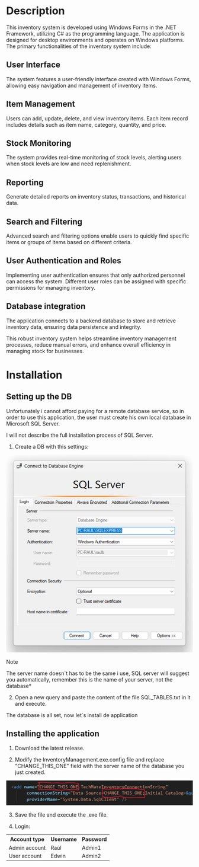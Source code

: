 # Description

This inventory system is developed using Windows Forms in the .NET Framework, utilizing C# as the programming language. The application is designed for desktop environments and operates on Windows platforms. The primary functionalities of the inventory system include:

## User Interface

The system features a user-friendly interface created with Windows Forms, allowing easy navigation and management of inventory items.

## Item Management

Users can add, update, delete, and view inventory items. Each item record includes details such as item name, category, quantity, and price.

## Stock Monitoring

The system provides real-time monitoring of stock levels, alerting users when stock levels are low and need replenishment.

## Reporting

Generate detailed reports on inventory status, transactions, and historical data.

## Search and Filtering

Advanced search and filtering options enable users to quickly find specific items or groups of items based on different criteria.

## User Authentication and Roles

Implementing user authentication ensures that only authorized personnel can access the system. Different user roles can be assigned with specific permissions for managing inventory.

## Database integration

The application connects to a backend database to store and retrieve inventory data, ensuring data persistence and integrity.

This robust inventory system helps streamline inventory management processes, reduce manual errors, and enhance overall efficiency in managing stock for businesses.

# Installation

## Setting up the DB

Unfortunately i cannot afford paying for a remote database service, so in order to use this application, the user must create his own local database in Microsoft SQL Server.

I will not describe the full installation process of SQL Server.

1. Create a DB with this settings:

![step1](README_Assets/step1.png)

> [!NOTE] 
The server name doesn´t has to be the same i use, SQL server will suggest you automatically, remember this is the name of your server, not the database*

2. Open a new query and paste the content of the file SQL_TABLES.txt in it and execute.

The database is all set, now let´s install de application

## Installing the application

1. Download the latest release.

2. Modify the InventoryManagement.exe.config file and replace "CHANGE_THIS_ONE" field with the server name of the database you just created.

![connection](README_Assets/config.png)

3. Save the file and execute the .exe file.

4. Login:

<table>
        <tr>
            <th>Account type</th>
            <th>Username</th>
            <th>Password</th>
        </tr>
        <tr>
            <td>Admin account</td>
            <td>Raúl</td>
            <td>Admin1</td>
        </tr>
        <tr>
            <td>User account</td>
            <td>Edwin</td>
            <td>Admin2</td>
        </tr>
    </table>
   

